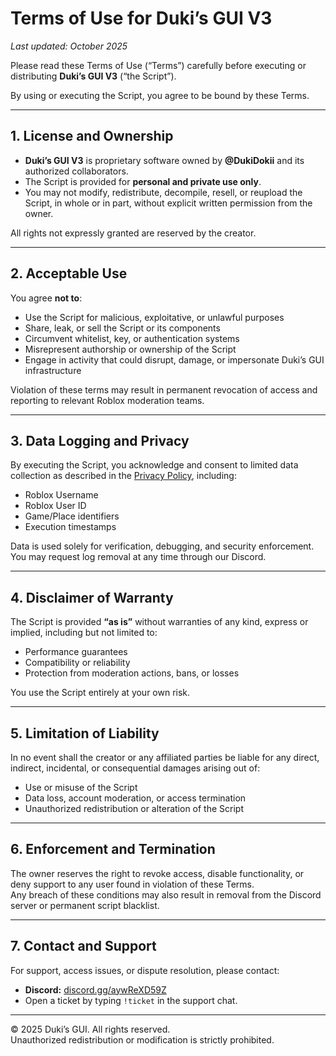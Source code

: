 # Terms of Use for Duki’s GUI V3

_Last updated: October 2025_

Please read these Terms of Use (“Terms”) carefully before executing or distributing **Duki’s GUI V3** (“the Script”).

By using or executing the Script, you agree to be bound by these Terms.

---

## 1. License and Ownership

- **Duki’s GUI V3** is proprietary software owned by **@DukiDokii** and its authorized collaborators.  
- The Script is provided for **personal and private use only**.  
- You may not modify, redistribute, decompile, resell, or reupload the Script, in whole or in part, without explicit written permission from the owner.

All rights not expressly granted are reserved by the creator.

---

## 2. Acceptable Use

You agree **not to**:

- Use the Script for malicious, exploitative, or unlawful purposes  
- Share, leak, or sell the Script or its components  
- Circumvent whitelist, key, or authentication systems  
- Misrepresent authorship or ownership of the Script  
- Engage in activity that could disrupt, damage, or impersonate Duki’s GUI infrastructure

Violation of these terms may result in permanent revocation of access and reporting to relevant Roblox moderation teams.

---

## 3. Data Logging and Privacy

By executing the Script, you acknowledge and consent to limited data collection as described in the [Privacy Policy](./PRIVACY_POLICY.md), including:

- Roblox Username  
- Roblox User ID  
- Game/Place identifiers  
- Execution timestamps  

Data is used solely for verification, debugging, and security enforcement.  
You may request log removal at any time through our Discord.

---

## 4. Disclaimer of Warranty

The Script is provided **“as is”** without warranties of any kind, express or implied, including but not limited to:

- Performance guarantees  
- Compatibility or reliability  
- Protection from moderation actions, bans, or losses

You use the Script entirely at your own risk.

---

## 5. Limitation of Liability

In no event shall the creator or any affiliated parties be liable for any direct, indirect, incidental, or consequential damages arising out of:

- Use or misuse of the Script  
- Data loss, account moderation, or access termination  
- Unauthorized redistribution or alteration of the Script

---

## 6. Enforcement and Termination

The owner reserves the right to revoke access, disable functionality, or deny support to any user found in violation of these Terms.  
Any breach of these conditions may also result in removal from the Discord server or permanent script blacklist.

---

## 7. Contact and Support

For support, access issues, or dispute resolution, please contact:

- **Discord:** [discord.gg/aywReXD59Z](https://discord.gg/aywReXD59Z)  
- Open a ticket by typing `!ticket` in the support chat.

---

© 2025 Duki’s GUI. All rights reserved.  
Unauthorized redistribution or modification is strictly prohibited.
